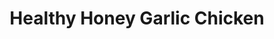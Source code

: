 ---
title: Healthy Honey Garlic Chicken
excerpt: instagram recipe
category: cooking
tags: [asian, lowcal]
servings: 5

ingredients:
- 1tbsp peanut oil
- 2lbs chicken breast
- 4 cloves garlic
- 1 tbsp paprika
- 1 tbsp black pepper
- 2 tbsp sriracha
- 1/2 cup low sodium soy sauce
- 2 tbsp honey
- 1 red pepper
- 1 red onion
- 2 green onion
- 540g cooked white rice
- sesame seeds

directions:
- Cut chicken into cubes.
- Add half the garlic, paprika, black pepper, and sriracha to chicken, mix well.
- Put half the oil in the pan and heat to medium high.
- Cook chicken for 8 minutes.
- Once chicken is cooked, lower the heat and add honey. cook for a bit longer and remove chicken from pan
- Add the rest of the oil to the pan.
- Add additional minced garlic, red pepper, and onion to a pan and cook for five minutes.
- add rice and chicken
- add additional soy sauce, honey, and sesame seeds
---